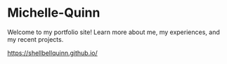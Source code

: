# Michelle-Quinn
Welcome to my portfolio site! Learn more about me, my experiences, and my recent projects.

https://shellbellquinn.github.io/
